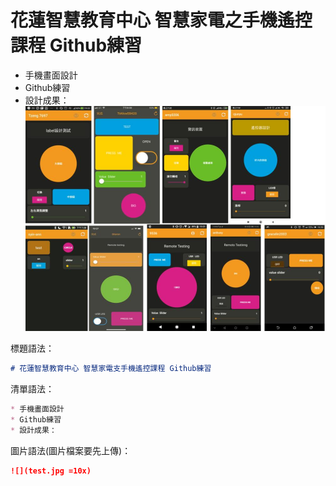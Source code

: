 # 花蓮智慧教育中心 智慧家電之手機遙控課程 Github練習
* 手機畫面設計
* Github練習
* 設計成果：
![alt 文字](test.jpg "學員手機畫面截圖")

標題語法：
```markdown
# 花蓮智慧教育中心 智慧家電支手機遙控課程 Github練習
```

清單語法：
```markdown
* 手機畫面設計
* Github練習
* 設計成果：
```

圖片語法(圖片檔案要先上傳)：
```markdown
![](test.jpg =10x)
```

